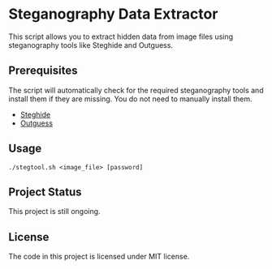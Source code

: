 # Steganography Data Extractor

This script allows you to extract hidden data from image files using
steganography tools like Steghide and Outguess.

## Prerequisites

The script will automatically check for the required steganography tools
and install them if they are missing. You do not need to manually install them.

- [Steghide](http://steghide.sourceforge.net/)
- [Outguess](https://github.com/outguess/outguess)

## Usage

```
./stegtool.sh <image_file> [password]
```

## Project Status
This project is still ongoing.

## License
The code in this project is licensed under MIT license.
